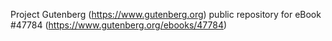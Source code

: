 Project Gutenberg (https://www.gutenberg.org) public repository for eBook #47784 (https://www.gutenberg.org/ebooks/47784)
